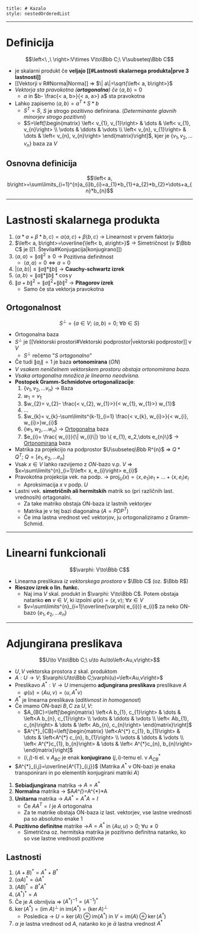 ```table-of-contents
title: # Kazalo
style: nestedOrderedList
```

---
# Definicija
$$\left<\ ,\ \right>:V\times V\to\Bbb C;\ V\subseteq\Bbb C$$
- je skalarni produkt če **veljajo [[#Lastnosti skalarnega produkta|prve 3 lastnosti]]**
- [[Vektorji v R#Norma|Norma]] => $\| a\|=\sqrt{\left< a,  b\right>}$
- *Vektorja sta pravokotna (**ortagonalna**) če* $\left< a, b\right>=0$
	- $a$ in $b- \frac{< a, b>}{< a, a>} a$ sta pravokotna
- Lahko zapisemo $\left< a,  b\right>= a^{T}*S* b$
	- $S^{T}=S$, $S$ je strogo pozitivno definirana. (*Determinante glavnih minorjev strogo pozitivni*)
	- $S=\left[\begin{matrix} \left< v_{1},  v_{1}\right> & \dots & \left< v_{1},  v_{n}\right> \\ \vdots & \ddots & \vdots \\ \left< v_{n},  v_{1}\right> & \dots & \left< v_{n},  v_{n}\right> \end{matrix}\right]$, kjer je $\{ v_{1}, v_2,\dots v_{n}\}$ baza za $V$
## Osnovna definicija
$$\left< a,  b\right>=\sum\limits_{i=1}^{n}a_{i}b_{i}=a_{1}*b_{1}+a_{2}*b_{2}+\dots+a_{n}*b_{n}$$

---
# Lastnosti skalarnega produkta
1. $\left<\alpha* a+\beta* b, c\right>=\alpha\left< a, c\right>+\beta\left< b,  c\right>$ -> Linearnost v prvem faktorju
2. $\left< a, b\right>=\overline{\left< b, a\right>}$ -> Simetričnost (v $\Bbb C$ je [[1. Števila#Konjugacija|konjugirano]])
3. $\left< a,  a\right>=\| a\|^2\ge0$ -> Pozitivna definitnost
	- $\left< a,  a\right>=0\iff  a=0$
4. $|\left< a, b\right>|\le\| a\|*\| b\|$ -> **Cauchy-schwartz izrek**
5. $\left< a, b\right>=\| a\|*\| b\|*\cos{\gamma}$
6. $\| a+ b\|^{2}=\| a\|^{2}+\| b\|^{2}$ -> **Pitagorov izrek**
	- Samo če sta vektorja pravokotna
## Ortogonalnost
$$S^{\perp}=\{ a\in V;\ \left< a,  b\right>=0;\ \forall b\in S\}$$
- Ortogonalna baza
- $S^{\perp}$ je [[Vektorski prostori#Vektorski podprostor|vektorski podprostor]] v $V$
	- $S^{\perp}$ rečemo "*$S$ ortagonalno*"
- Če tudi $\| a_{i}\|=1$ je baza **ortonomirana** (*ON*)
- *V vsakem neničelnem vektorskem prostoru obstaja ortonomirana baza.*
- *Vsaka ortogonalna množica je linearno neodvisna.*
- **Postopek Gramm-Schmidotve ortogonalizacije**:
	1. $\{ v_{1}, v_2,\dots v_{n}\}$ -> Baza
	2. $w_{1}= v_{1}$
	3. $w_{2}= v_{2}- \frac{< v_{2},  w_{1}>}{< w_{1}, w_{1}>} w_{1}$
	4. ...
	5. $w_{k}= v_{k}-\sum\limits^{k-1}_{i=1} \frac{< v_{k},  w_{i}>}{< w_{i},  w_{i}>}w_{i}$
	6. $\{ w_{1}, w_2,\dots w_{n}\}$ -> <u>Ortogonalna</u> baza
	7. $e_{i}= \frac{ w_{i}}{\| w_{i}\|} \to  \{ e_{1}, e_2,\dots e_{n}\}$ -> <u>Ortonomirana</u> baza
- Matrika za projekcijo na podprostor $U\subseteq\Bbb R^{n}$ => $Q*Q^{T};\ Q=[ e_{1}, e_2,\dots e_{n}]$
- Vsak $x\in V$ lahko razvijemo z *ON*-bazo v.p. $V$ => $x=\sum\limits^{n}_{i=1}\left< x,  e_{i}\right> e_{i}$
- Pravokotna projekcija vek. na podp. -> $\text{proj}_{U}(x)=\left< x,  e_{1}\right>e_{1}+\dots+\left< x,  e_{i}\right>e_{i}$
	- Aproksimacija $x$ v podp. $U$
- Lastni vek. **simetričnih ali hermitskih** matrik so (pri različnih last. vrednosih) ortagonalni.
	- Za take matriko obstaja ON-baza iz lastnih vektorjev
	- Matrika je v tej bazi diagonalna ($A=PDP^{T}$)
	- Če ima lastna vrednost več vektorjov, ju ortogonaliziramo z Gramm-Schmid.

---
# Linearni funkcionali
$$\varphi: V\to\Bbb C$$
- Linearna preslikava *iz vektorskega prostora* v $\Bbb C$ (oz. $\Bbb R$)
- **Rieszov izrek o lin. funkc.**
	- Naj ima $V$ skal. produkt in $\varphi: V\to\Bbb C$. Potem obstaja natanko **en** $v\in V$, ki izpolni $\varphi(x)=\left< x,  v\right>;\ \forall x\in V$
	- $v=\sum\limits^{n}_{i=1}\overline{\varphi( e_{i})} e_{i}$ za neko ON-bazo $\{ e_{1}, e_2,\dots e_{n}\}$

---
# Adjungirana preslikava
$$U\to V\to\Bbb C;\ u\to Au\to\left<Au,v\right>$$
- $U, V$ vektorska prostora z skal. produktom
- $A:U\to V$; $\varphi:U\to\Bbb C;\varphi(u)=\left<Au,v\right>$
- Preslikavo $A^{*}:V\to U$ imenujemo **adjungirana preslikava** preslikave $A$
	- $\varphi(u)=\left<Au,v\right>=\left<u,A^{*}v\right>$
- $A^{*}$ je linearna preslikava (*aditivnost in homogenost*)
- Če imamo ON-bazi $B,C$ za $U,V$:
	- $A_{BC}=\left[\begin{matrix} \left<A b_{1},  c_{1}\right> & \dots & \left<A b_{n},  c_{1}\right> \\ \vdots & \ddots & \vdots \\ \left< Ab_{1},  c_{n}\right> & \dots & \left< Ab_{n},  c_{n}\right> \end{matrix}\right]$
	- $A^{*}_{CB}=\left[\begin{matrix} \left<A^{*} c_{1},  b_{1}\right> & \dots & \left<A^{*} c_{n},  b_{1}\right> \\ \vdots & \ddots & \vdots \\ \left< A^{*}c_{1},  b_{n}\right> & \dots & \left< A^{*}c_{n},  b_{n}\right> \end{matrix}\right]$
	- $(i,j)$-ti el. v $A_{BC}$ je enak **konjugirano** $(j,i)$-temu el. v $A^{*}_{CB}$
- $A^{*}_{i,j}=\overline{A^{T}_{i,j}}$ (Matrika $A^{*}$ v ON-bazi je enaka transponirani in po elementih konjugirani matriki $A$)
1. **Sebiadjungirana** matrika -> $A=A^{*}$
2. **Normalna** matrika -> $A*A^{*}=A^{*}*A 
3. **Unitarna** matrika -> $AA^{*}=A^{*}A=I$
	- Če $AA^{T}=I$ je $A$ ortogonalna
	- Za te matrike obstaja ON-baza iz last. vektorjev, vse lastne vrednosti pa so absolutno enake $1$
4. **Pozitivno definitne** matrike ->$A=A^{*}$ in $\left<Au,u\right>>0;\ \forall u\ne0$
	- Simetrična oz. hermitska matrika je pozitivno definitna natanko, ko so vse lastne vrednosti pozitivne
## Lastnosti
1. $(A+B)^{*}=A^{*}+B^{*}$
2. $(\alpha A)^{*}=\bar\alpha A^{*}$
3. $(AB)^{*}=B^{*}A^{*}$
4. $(A^{*})^{*}=A$
5. Če je $A$ obrnljvia => $(A^{*})^{-1}=(A^{-1})^{*}$
6. $\ker(A^{*})=(\text{im }A)^{\perp}$ in $\text{im}(A^{*})=(\ker A)^{\perp}$
	- Posledica -> $U=\ker(A)\oplus\text{im}(A^{*})$ in $V=\text{im}(A)\oplus\ker(A^{*})$
7. $\alpha$ je lastna vrednost od $A$, natanko ko je $\bar\alpha$ lastna vrednost $A^{*}$